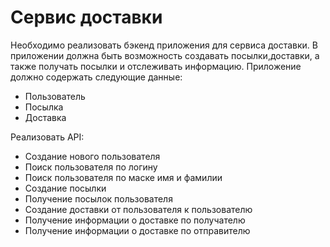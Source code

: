 # Сервис доставки
Необходимо реализовать бэкенд приложения для сервиса доставки. В приложении должна быть  возможность создавать посылки,доставки, а также получать посылки и отслеживать информацию.
Приложение должно содержать следующие данные:
* Пользователь
* Посылка
* Доставка

Реализовать API:

* Создание нового пользователя
* Поиск пользователя по логину
* Поиск пользователя по маске имя и фамилии
* Создание посылки
* Получение посылок пользователя
* Создание доставки от пользователя к пользователю
* Получение информации о доставке по получателю
* Получение информации о доставке по отправителю